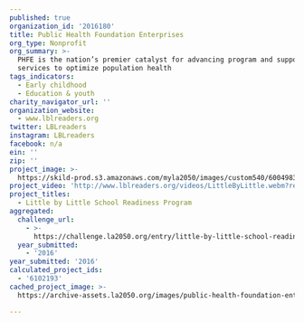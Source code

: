 ```yaml
---
published: true
organization_id: '2016180'
title: Public Health Foundation Enterprises
org_type: Nonprofit
org_summary: >-
  PHFE is the nation’s premier catalyst for advancing program and support
  services to optimize population health
tags_indicators:
  - Early childhood
  - Education & youth
charity_navigator_url: ''
organization_website:
  - www.lblreaders.org
twitter: LBLreaders
instagram: LBLreaders
facebook: n/a
ein: ''
zip: ''
project_image: >-
  https://skild-prod.s3.amazonaws.com/myla2050/images/custom540/6004983715741-team91.jpg
project_video: 'http://www.lblreaders.org/videos/LittleByLittle.webm?rel=0&amp;showinfo=0'
project_titles:
  - Little by Little School Readiness Program
aggregated:
  challenge_url:
    - >-
      https://challenge.la2050.org/entry/little-by-little-school-readiness-program
  year_submitted:
    - '2016'
year_submitted: '2016'
calculated_project_ids:
  - '6102193'
cached_project_image: >-
  https://archive-assets.la2050.org/images/public-health-foundation-enterprises/skild-prod.s3.amazonaws.com/myla2050/images/custom540/6004983715741-team91.jpg

---
```

